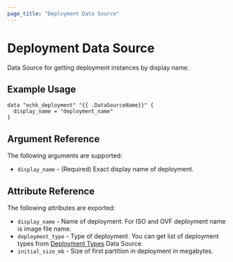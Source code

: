 ```yaml
---
page_title: "Deployment Data Source"
---
```


# Deployment Data Source

Data Source for getting deployment instances by display name. 

## Example Usage

```hcl
data "ochk_deployment" "{{ .DataSourceName}}" {
  display_name = "deployment_name"
}
```

## Argument Reference

The following arguments are supported:

* `display_name` - (Required) Exact display name of deployment.

## Attribute Reference

The following attributes are exported:
 * `display_name` - Name of deployment. For ISO and OVF deployment name is image file name.
 * `deployment_type` - Type of deployment. You can get list of deployment types from [Deployment Types](deployment_types.md) Data Source.
 * `initial_size_mb` - Size of first partition in deployment in megabytes.
    
 
